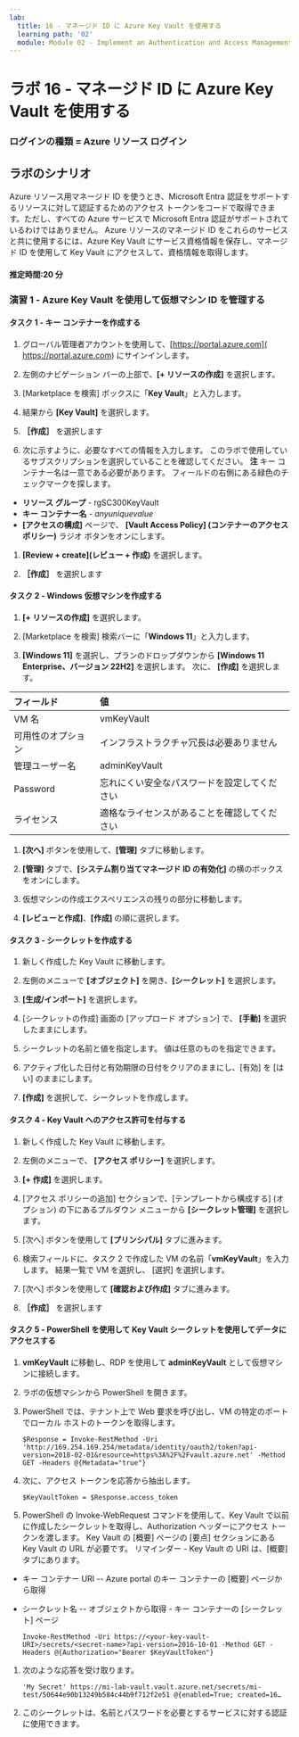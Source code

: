 ```yaml
---
lab:
  title: 16 - マネージド ID に Azure Key Vault を使用する
  learning path: '02'
  module: Module 02 - Implement an Authentication and Access Management Solution
---
```


# ラボ 16 - マネージド ID に Azure Key Vault を使用する

### ログインの種類 = Azure リソース ログイン

## ラボのシナリオ

Azure リソース用マネージド ID を使うとき、Microsoft Entra 認証をサポートするリソースに対して認証するためのアクセス トークンをコードで取得できます。ただし、すべての Azure サービスで Microsoft Entra 認証がサポートされているわけではありません。 Azure リソースのマネージド ID をこれらのサービスと共に使用するには、Azure Key Vault にサービス資格情報を保存し、マネージド ID を使用して Key Vault にアクセスして、資格情報を取得します。

#### 推定時間:20 分

### 演習 1 - Azure Key Vault を使用して仮想マシン ID を管理する

#### タスク 1 - キー コンテナーを作成する

1. グローバル管理者アカウントを使用して、[https://portal.azure.com]( https://portal.azure.com) にサインインします。

1. 左側のナビゲーション バーの上部で、**[+ リソースの作成]** を選択します。

1. [Marketplace を検索] ボックスに「**Key Vault**」と入力します。  

1. 結果から **[Key Vault]** を選択します。

1. **［作成］** を選択します

1. 次に示すように、必要なすべての情報を入力します。 このラボで使用しているサブスクリプションを選択していることを確認してください。
    **注** キー コンテナー名は一意である必要があります。 フィールドの右側にある緑色のチェックマークを探します。

 - **リソース グループ** - rgSC300KeyVault
 - **キー コンテナー名** - *anyuniquevalue*
 - **[アクセスの構成]** ページで、 **[Vault Access Policy] (コンテナーのアクセス ポリシー)** ラジオ ボタンをオンにします。
1. **[Review + create](レビュー + 作成)** を選択します。

1. **［作成］** を選択します

#### タスク 2 - Windows 仮想マシンを作成する

1. **[+ リソースの作成]** を選択します。

1. [Marketplace を検索] 検索バーに「**Windows 11**」と入力します。

1. **[Windows 11]** を選択し、プランのドロップダウンから **[Windows 11 Enterprise、バージョン 22H2]** を選択します。 次に、 **[作成]** を選択します。

  | フィールド | 値 |
  | :--   | :--    |
  | VM 名 | vmKeyVault |
  | 可用性のオプション | インフラストラクチャ冗長は必要ありません |
  | 管理ユーザー名 | adminKeyVault |
  | Password | 忘れにくい安全なパスワードを設定してください |
  | ライセンス | 適格なライセンスがあることを確認してください |

1. **[次へ]** ボタンを使用して、**[管理]** タブに移動します。

1. **[管理]** タブで、**[システム割り当てマネージド ID の有効化]** の横のボックスをオンにします。

1. 仮想マシンの作成エクスペリエンスの残りの部分に移動します。 

1. **[レビューと作成]**、**[作成]** の順に選択します。

#### タスク 3 - シークレットを作成する

1. 新しく作成した Key Vault に移動します。

1. 左側のメニューで **[オブジェクト]** を開き、**[シークレット]** を選択します。

1. **[生成/インポート]** を選択します。

1. [シークレットの作成] 画面の [アップロード オプション] で、 **[手動]** を選択したままにします。

1. シークレットの名前と値を指定します。  値は任意のものを指定できます。 

1. アクティブ化した日付と有効期限の日付をクリアのままにし、[有効] を [はい] のままにします。 

1. **[作成]** を選択して、シークレットを作成します。

#### タスク 4 - Key Vault へのアクセス許可を付与する

1. 新しく作成した Key Vault に移動します。

1. 左側のメニューで、 **[アクセス ポリシー]** を選択します。

1. **[+ 作成]** を選択します。

1. [アクセス ポリシーの追加] セクションで、[テンプレートから構成する] (オプション) の下にあるプルダウン メニューから **[シークレット管理]** を選択します。

1. [次へ] ボタンを使用して **[プリンシパル]** タブに進みます。

1. 検索フィールドに、タスク 2 で作成した VM の名前「**vmKeyVault**」を入力します。  結果一覧で VM を選択し、 [選択] を選択します。

1. [次へ] ボタンを使用して **[確認および作成]** タブに進みます。

1. **［作成］** を選択します

#### タスク 5 - PowerShell を使用して Key Vault シークレットを使用してデータにアクセスする

1. **vmKeyVault** に移動し、RDP を使用して **adminKeyVault** として仮想マシンに接続します。

1. ラボの仮想マシンから PowerShell を開きます。  

1. PowerShell では、テナント上で Web 要求を呼び出し、VM の特定のポートでローカル ホストのトークンを取得します。  

    ```
    $Response = Invoke-RestMethod -Uri 'http://169.254.169.254/metadata/identity/oauth2/token?api-version=2018-02-01&resource=https%3A%2F%2Fvault.azure.net' -Method GET -Headers @{Metadata="true"}
    ```

1. 次に、アクセス トークンを応答から抽出します。  

    ```
    $KeyVaultToken = $Response.access_token
    ```

1. PowerShell の Invoke-WebRequest コマンドを使用して、Key Vault で以前に作成したシークレットを取得し、Authorization ヘッダーにアクセス トークンを渡します。  Key Vault の [概要] ページの [要点] セクションにある Key Vault の URL が必要です。  リマインダー - Key Vault の URI は、[概要] タブにあります。

  - キー コンテナー URI -- Azure portal のキー コンテナーの [概要] ページから取得
  - シークレット名 -- オブジェクトから取得 - キー コンテナーの [シークレット] ページ

    ```
    Invoke-RestMethod -Uri https://<your-key-vault-URI>/secrets/<secret-name>?api-version=2016-10-01 -Method GET -Headers @{Authorization="Bearer $KeyVaultToken"}
    ```
1. 次のような応答を受け取ります。 
    ```
    'My Secret' https://mi-lab-vault.vault.azure.net/secrets/mi-test/50644e90b13249b584c44b9f712f2e51 @{enabled=True; created=16…
    ```
1. このシークレットは、名前とパスワードを必要とするサービスに対する認証に使用できます。
